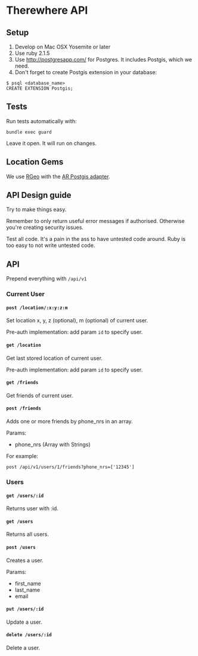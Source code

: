 # Therewhere API

## Setup

1. Develop on Mac OSX Yosemite or later
1. Use ruby 2.1.5
1. Use http://postgresapp.com/ for Postgres. It includes Postgis, which we need.
1. Don't forget to create Postgis extension in your database:

```
$ psql <database_name>
CREATE EXTENSION Postgis;

```

## Tests

Run tests automatically with:

```
bundle exec guard
```

Leave it open. It will run on changes.

## Location Gems

We use [RGeo](https://github.com/rgeo/rgeo) with the [AR Postgis adapter](https://github.com/rgeo/activerecord-postgis-adapter#creating-spatial-tables).

## API Design guide

Try to make things easy.

Remember to only return useful error messages if authorised.
Otherwise you're creating security issues.

Test all code. It's a pain in the ass to have untested code around.
Ruby is too easy to not write untested code.

## API

Prepend everything with `/api/v1`

### Current User

#### `post /location/:x:y:z:m`

Set location x, y, z (optional), m (optional) of current user.

Pre-auth implementation: add param `id` to specify user.

#### `get /location`

Get last stored location of current user.

Pre-auth implementation: add param `id` to specify user.

#### `get /friends`

Get friends of current user.

#### `post /friends`

Adds one or more friends by phone_nrs in an array.

Params:

- phone_nrs (Array with Strings)

For example:

```
post /api/v1/users/1/friends?phone_nrs=['12345']
```

### Users

#### `get /users/:id`

Returns user with :id.

#### `get /users`

Returns all users.

#### `post /users`

Creates a user.

Params:

- first_name
- last_name
- email

#### `put /users/:id`

Update a user.

#### `delete /users/:id`

Delete a user.
